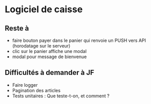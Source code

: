 # Logiciel de caisse 


## Reste à 

* faire bouton payer dans le panier qui renvoie un PUSH vers API (horodatage sur le serveur)
* clic sur le panier affiche une modal
* modal pour message de bienvenue


## Difficultés à demander à JF

* Faire logger
* Pagination des articles
* Tests unitaires : Que teste-t-on, et comment ?



